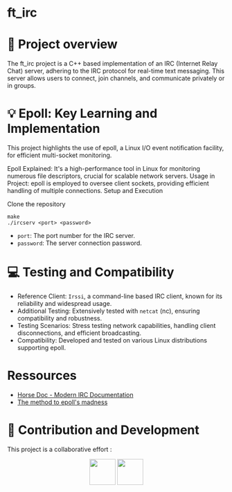 # ft_irc

# 👀 Project overview

The ft_irc project is a C++ based implementation of an IRC (Internet Relay Chat) server, adhering to the IRC protocol for real-time text messaging. This server allows users to connect, join channels, and communicate privately or in groups.

# 💡 Epoll: Key Learning and Implementation
This project highlights the use of epoll, a Linux I/O event notification facility, for efficient multi-socket monitoring.

Epoll Explained: It's a high-performance tool in Linux for monitoring numerous file descriptors, crucial for scalable network servers.
Usage in Project: epoll is employed to oversee client sockets, providing efficient handling of multiple connections.
Setup and Execution

Clone the repository 
```
make
./ircserv <port> <password>
```

- `port`: The port number for the IRC server.
- `password`: The server connection password.

# 💻 Testing and Compatibility
- Reference Client: `Irssi`, a command-line based IRC client, known for its reliability and widespread usage.
- Additional Testing: Extensively tested with `netcat` (nc), ensuring compatibility and robustness.
- Testing Scenarios: Stress testing network capabilities, handling client disconnections, and efficient broadcasting.
- Compatibility: Developed and tested on various Linux distributions supporting epoll.

# Ressources
- [Horse Doc - Modern IRC Documentation](https://modern.ircdocs.horse)
- [The method to epoll's madness](https://copyconstruct.medium.com/the-method-to-epolls-madness-d9d2d6378642)

# 👥 Contribution and Development
This project is a collaborative effort :

<p align="center">
<a href="http://github.com/lmelard" alt="lmelard github profile"><img src="https://github.com/lmelard.png" width="60px style="border-radius:50%"/></a>
<a href="http://github.com/tiny-chris" alt="tiny-chris github profile"><img src="https://github.com/tiny-chris.png" width="60px style="border-radius:50%"/></a>
</p>



